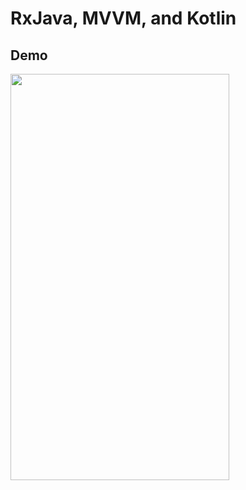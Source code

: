 # RxJava, MVVM, and Kotlin

## Demo
<img src="https://i.gyazo.com/0ca89bc5382dd328de6c1aeb66ddc617.gif" width="350px" height="650px" />
